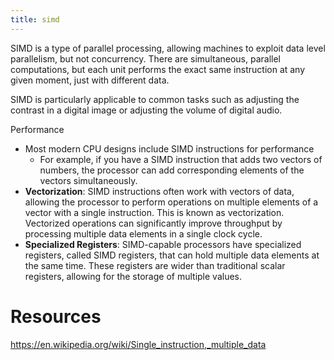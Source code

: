 ```yaml
---
title: simd
---
```

SIMD is a type of parallel processing, allowing machines to exploit data level parallelism, but not concurrency. There are simultaneous, parallel computations, but each unit performs the exact same instruction at any given moment, just with different data.

SIMD is particularly applicable to common tasks such as adjusting the contrast in a digital image or adjusting the volume of digital audio.

Performance
- Most modern CPU designs include SIMD instructions for performance
	- For example, if you have a SIMD instruction that adds two vectors of numbers, the processor can add corresponding elements of the vectors simultaneously.
- **Vectorization**: SIMD instructions often work with vectors of data, allowing the processor to perform operations on multiple elements of a vector with a single instruction. This is known as vectorization. Vectorized operations can significantly improve throughput by processing multiple data elements in a single clock cycle.
- **Specialized Registers**: SIMD-capable processors have specialized registers, called SIMD registers, that can hold multiple data elements at the same time. These registers are wider than traditional scalar registers, allowing for the storage of multiple values.

# Resources

https://en.wikipedia.org/wiki/Single_instruction,_multiple_data